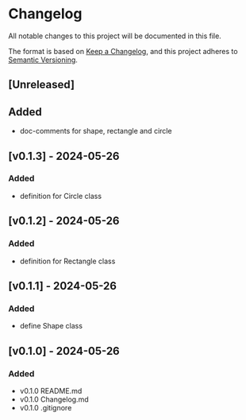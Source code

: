# Changelog

All notable changes to this project will be documented in this file.

The format is based on [Keep a Changelog](https://keepachangelog.com/en/1.1.0/),
and this project adheres to [Semantic Versioning](https://semver.org/spec/v2.0.0.html).

## [Unreleased]

## Added

- doc-comments for shape, rectangle and circle

## [v0.1.3] - 2024-05-26

### Added

- definition for Circle class

## [v0.1.2] - 2024-05-26

### Added

- definition for Rectangle class

## [v0.1.1] - 2024-05-26

### Added

- define Shape class

## [v0.1.0] - 2024-05-26

### Added

- v0.1.0 README.md
- v0.1.0 Changelog.md
- v0.1.0 .gitignore
